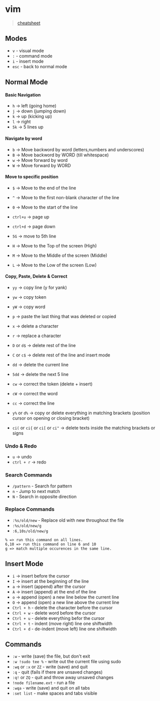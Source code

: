 # vim

> [cheatsheet](https://vim.rtorr.com/)

## Modes

- `v` - visual mode
- `:` - command mode
- `i` - insert mode
- `esc` - back to normal mode

## Normal Mode

#### Basic Navigation

- `h` → left (going home)
- `j` → down (jumping down)
- `k` → up (kicking up)
- `l` → right
- `5k` → 5 lines up

#### Navigate by word

- `b` → Move backword by word (letters,numbers and underscores)
- `B` → Move backword by WORD (till whitespace)
- `w` → Move forward by word
- `W` → Move forward by WORD

#### Move to specific position

- `$` → Move to the end of the line
- `^` → Move to the first non-blank character of the line
- `0` → Move to the start of the line

- `ctrl+u` → page up
- `ctrl+d` → page down

- `5G` → move to 5th line

- `H` → Move to the Top of the screen (High)
- `M` → Move to the Middle of the screen (Middle)
- `L` → Move to the Low of the screen (Low)

#### Copy, Paste, Delete & Correct

- `yy` → copy line (y for yank)
- `yw` → copy token
- `yW` → copy word
- `p` → paste the last thing that was deleted or copied

- `x` → delete a character
- `r` → replace a character
- `D` or `d$` → delete rest of the line
- `C` or `c$` → delete rest of the line and insert mode
- `dd` → delete the current line
- `5dd` → delete the next 5 line
- `cw` → correct the token (delete + insert)
- `cW` → correct the word
- `cc` → correct the line

- `y%` or `d%` → copy or delete everything in matching brackets (position cursor on opening or closing bracket)
- `ci(` or `ci{` or `ci[` or `ci"` → delete texts inside the matching brackets or signs

### Undo & Redo

- `u` → undo
- `ctrl + r` → redo

### Search Commands

- `/pattern` - Search for pattern
- `n` - Jump to next match
- `N` - Search in opposite direction

### Replace Commands

- `:%s/old/new` - Replace old with new throughout the file
- `:%s/old/new/g`
- `:6,10s/old/new/g`

```
% => run this command on all lines.
6,10 => run this command on line 6 and 10
g => match multiple occurences in the same line.
```

## Insert Mode

- `i` → insert before the cursor
- `I` → insert at the beginning of the line
- `a` → insert (append) after the cursor
- `A` → insert (append) at the end of the line
- `o` → append (open) a new line below the current line
- `O` → append (open) a new line above the current line
- `Ctrl + h` - delete the character before the cursor
- `Ctrl + w` - delete word before the cursor
- `Ctrl + u` - delete everything befor the cursor
- `Ctrl + t` - indent (move right) line one shiftwidth
- `Ctrl + d` - de-indent (move left) line one shiftwidth

## Commands

- `:w` - write (save) the file, but don't exit
- `:w !sudo tee %` - write out the current file using sudo
- `:wq` or `:x` or `ZZ` - write (save) and quit
- `:q` - quit (fails if there are unsaved changes)
- `:q!` or `ZQ` - quit and throw away unsaved changes
- `!node filename.ext` - run a file
- `:wqa` - write (save) and quit on all tabs
- `:set list` - make spaces and tabs visible
